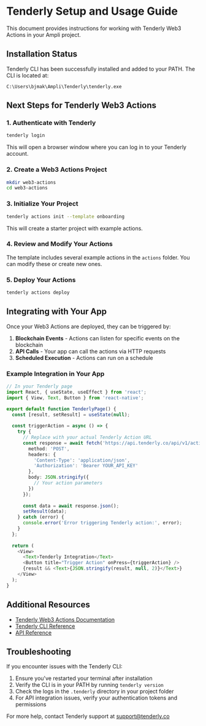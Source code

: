 # Tenderly Setup and Usage Guide

This document provides instructions for working with Tenderly Web3 Actions in your Ampli project.

## Installation Status

Tenderly CLI has been successfully installed and added to your PATH. The CLI is located at:
```
C:\Users\bjmak\Ampli\Tenderly\tenderly.exe
```

## Next Steps for Tenderly Web3 Actions

### 1. Authenticate with Tenderly
```bash
tenderly login
```
This will open a browser window where you can log in to your Tenderly account.

### 2. Create a Web3 Actions Project
```bash
mkdir web3-actions
cd web3-actions
```

### 3. Initialize Your Project
```bash
tenderly actions init --template onboarding
```
This will create a starter project with example actions.

### 4. Review and Modify Your Actions
The template includes several example actions in the `actions` folder. You can modify these or create new ones.

### 5. Deploy Your Actions
```bash
tenderly actions deploy
```

## Integrating with Your App

Once your Web3 Actions are deployed, they can be triggered by:

1. **Blockchain Events** - Actions can listen for specific events on the blockchain
2. **API Calls** - Your app can call the actions via HTTP requests
3. **Scheduled Execution** - Actions can run on a schedule

### Example Integration in Your App

```typescript
// In your Tenderly page
import React, { useState, useEffect } from 'react';
import { View, Text, Button } from 'react-native';

export default function TenderlyPage() {
  const [result, setResult] = useState(null);
  
  const triggerAction = async () => {
    try {
      // Replace with your actual Tenderly Action URL
      const response = await fetch('https://api.tenderly.co/api/v1/actions/YOUR_ACTION_ID/trigger', {
        method: 'POST',
        headers: {
          'Content-Type': 'application/json',
          'Authorization': 'Bearer YOUR_API_KEY'
        },
        body: JSON.stringify({
          // Your action parameters
        })
      });
      
      const data = await response.json();
      setResult(data);
    } catch (error) {
      console.error('Error triggering Tenderly action:', error);
    }
  };
  
  return (
    <View>
      <Text>Tenderly Integration</Text>
      <Button title="Trigger Action" onPress={triggerAction} />
      {result && <Text>{JSON.stringify(result, null, 2)}</Text>}
    </View>
  );
}
```

## Additional Resources

- [Tenderly Web3 Actions Documentation](https://docs.tenderly.co/web3-actions/intro-to-web3-actions)
- [Tenderly CLI Reference](https://docs.tenderly.co/tenderly-cli/commands)
- [API Reference](https://docs.tenderly.co/reference/api-endpoints)

## Troubleshooting

If you encounter issues with the Tenderly CLI:

1. Ensure you've restarted your terminal after installation
2. Verify the CLI is in your PATH by running `tenderly version`
3. Check the logs in the `.tenderly` directory in your project folder
4. For API integration issues, verify your authentication tokens and permissions

For more help, contact Tenderly support at support@tenderly.co 